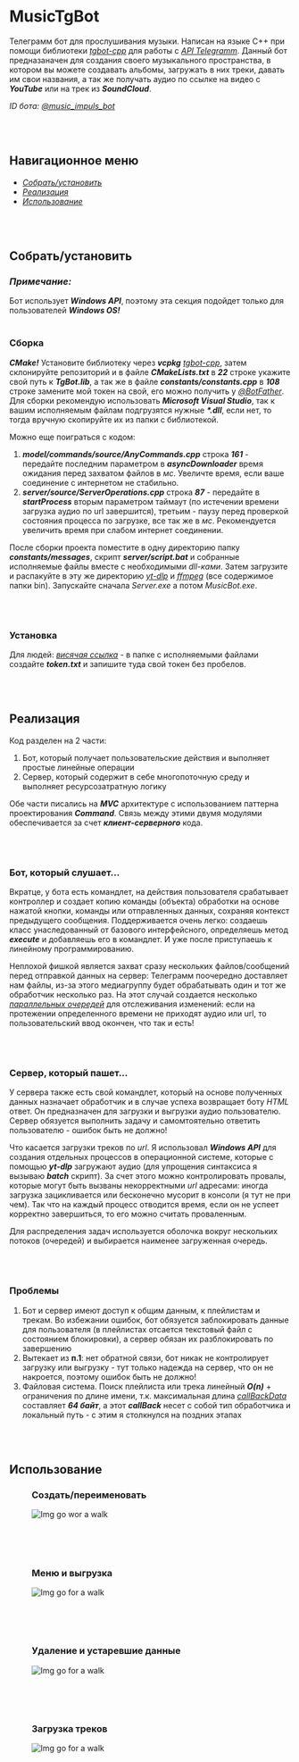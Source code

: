 # MusicTgBot

<p>
  Телеграмм бот для прослушивания музыки. Написан на языке С++ при помощи библиотеки <i><a href="https://github.com/reo7sp/tgbot-cpp">tgbot-cpp</a></i> для работы с <i><a href="https://core.telegram.org/bots/api">API Telegramm</a></i>. 
  Данный бот предназаначен для создания своего музыкального пространства, в котором вы можете создавать альбомы, загружать в них треки, давать им свои названия, а так же получать аудио по ссылке на видео с <b><i>YouTube</i></b> или на трек из <b><i>SoundCloud</i></b>. 
</p>
<i><p>ID бота: <a href="https://t.me/music_impuls_bot">@music_impuls_bot</a></p></i>

<br>
<br>

<nav>
  <h2>Навигационное меню</h2>
  <ul>
    <li><a href="https://github.com/Alexxxium/MusicTgBot#%D1%81%D0%B1%D0%BE%D1%80%D0%BA%D0%B0"><i>Собрать/установить</i></a></li>
    <li><a href="https://github.com/Alexxxium/MusicTgBot#%D1%80%D0%B5%D0%B0%D0%BB%D0%B8%D0%B7%D0%B0%D1%86%D0%B8%D1%8F"><i>Реализация</i></a></li>
    <li><a href="https://github.com/Alexxxium/MusicTgBot#%D0%B8%D1%81%D0%BF%D0%BE%D0%BB%D1%8C%D0%B7%D0%BE%D0%B2%D0%B0%D0%BD%D0%B8%D0%B5"><i>Использование</i></a></li>
  </ul>
</nav>

<br>
<br>

<h2 id="1">Собрать/установить</h2>
<h3><i>Примечание:</i></h3> Бот использует <b><i>Windows API</i></b>, поэтому эта секция подойдет только для пользователей <b><i>Windows OS!</i></b>

<br>
<br>

<h3>Сборка</h3>
<p>
  <b><i>CMake!</i></b> Установите библиотеку через <b><i>vcpkg</i></b> <a href="https://github.com/reo7sp/tgbot-cpp#library-installation-on-windows"><i>tgbot-cpp</i></a>, 
  затем склонируйте репозиторий и в файле <b><i>CMakeLists.txt</i></b> в <b><i>22</i></b> строке укажите свой путь к <b><i>TgBot.lib</i></b>, а так же в файле 
  <b><i>constants/constants.cpp</i></b> в <b><i>108</i></b> строке замените мой токен на свой, его можно получить у <i><a href="https://t.me/BotFather">@BotFather</a></i>. 
  Для сборки рекомендую использовать <b><i>Microsoft Visual Studio</i></b>, так к вашим исполняемым файлам подгрузятся нужные <b><i>*.dll</i></b>, если нет, то тогда вручную скопируйте их из папки с библиотекой.
</p>
<p>
  Можно еще поиграться с кодом:<br>
  <ol>
    <li>
      <b><i>model/commands/source/AnyCommands.cpp</i></b> строка <b><i>161</i></b> - 
      передайте последним параметром в <b><i>asyncDownloader</i></b> время ожидания перед захватом файлов в <i>мс</i>. Увеличте время, если ваше соединение с интернетом не стабильно.
    </li> 
    <li>
      <b><i>server/source/ServerOperations.cpp</i></b> строка <b><i>87</i></b> - 
      передайте в <b><i>startProcess</i></b> вторым параметром таймаут (по истечении времени загрузка аудио по url завершится), третьим - паузу перед проверкой состояния процесса по загрузке, все так же в <i>мс</i>. 
      Рекомендуется увеличить время при слабом интернет соединении.
    </li>  
  </ol>
</p>
<p>
  После сборки проекта поместите в одну директорию папку <b><i>constants/messages</i></b>, скрипт <b><i>server/script.bat</i></b> и собранные исполняемые файлы вместе с необходимыми <i>dll-ками</i>. 
  Затем загрузите и распакуйте в эту же директорию <i><a href="https://github.com/yt-dlp/yt-dlp/releases/download/2023.09.24/yt-dlp.exe">yt-dlp</a></i> и 
  <i><a href="https://github.com/BtbN/FFmpeg-Builds/releases/download/latest/ffmpeg-master-latest-win64-gpl-shared.zip">ffmpeg</a></i> (все содержимое папки bin). 
  Запускайте сначала <i>Server.exe</i> а потом <i>MusicBot.exe</i>.
</p>

<br>
<br>

<h3>Установка</h3>
<p>
  Для людей: <i><a href="">висячая ссылка</a></i> - в папке с исполняемыми файлами создайте <b><i>token.txt</i></b> и запишите туда свой токен без пробелов.
</p>

<br>
<br>

<h2 id="2">Реализация</h2>
<p>
  Код разделен на 2 части:
  <ol>
    <li>Бот, который получает пользовательские действия и выполняет простые линейные операции</li>
    <li>Сервер, который содержит в себе многопоточную среду и выполняет ресурсозатратную логику</li>
  </ol>
Обе части писались на <b><i>MVC</i></b> архитектуре с использованием паттерна проектирования <b><i>Command</i></b>. Связь между этими двумя модулями обеспечивается за счет <b><i>клиент-серверного</i></b> кода.
</p>

<br>
<br>

<h3>Бот, который слушает...</h3>
<p>
  Вкратце, у бота есть командлет, на действия пользователя срабатывает контроллер и создает копию команды (объекта) обработки на основе нажатой кнопки, команды или отправленных данных, сохраняя контекст предыдущего сообщения. 
  Поддерживается очень легко: создаешь класс унаследованный от базового интерфейсного, определяешь метод <b><i>execute</i></b> и добавляешь его в командлет. И уже после приступаешь к линейному программированию. 
</p>
<p>
  Неплохой фишкой является захват сразу нескольких файлов/сообщений перед отправкой данных на сервер: Телеграмм поочередно доставляет нам файлы, из-за этого медиагруппу будет обрабатывать один и тот же обработчик несколько раз.
  На этот случай создается несколько <i><a href="https://github.com/Alexxxium/Algorithms/tree/master/TaskQueue">параллельных очередей</a></i> для отслеживания изменений: 
  если на протежении определенного времени не приходят аудио или url, то пользовательский ввод окончен, что так и есть! 
</p>

<br>
<br>

<h3>Сервер, который пашет...</h3>
<p>
  У сервера также есть свой командлет, который на основе полученных данных назначает обработчик и в случае успеха возвращает боту <i>HTML</i> ответ. Он предназначен для загрузки и выгрузки аудио пользователю. 
  Сервер обязуется выполнить задачу и самомтоятельно ответить пользователю - ошибок быть не должно! 
</p>
<p>
  Что касается загрузки треков по <i>url</i>. Я использовал <b><i>Windows API</i></b> для создания отдельных процессов в операционной системе, которые с помощью <b><i>yt-dlp</i></b> загружают аудио (для упрощения синтаксиса я вызываю <b><i>batch</i></b> скрипт). 
  За счет этого можно контролировать провалы, которые могут быть вызваны некорректными <i>url</i> адресами: иногда загрузка зацикливается или бесконечно мусорит в консоли (я тут не при чем). Так что на каждый процесс отводится время, 
  если он не успеет корректно завершиться, то его можно считать проваленным.
</p>
<p>
  Для распределения задач используется оболочка вокруг нескольких потоков (очередей) и выбирается наименее загруженная очередь.
</p>

<br>
<br>

<h3>Проблемы</h3>
<p>
  <ol>
    <li>
       Бот и сервер имеют доступ к общим данным, к плейлистам и трекам. Во избежании ошибок, бот обязуется заблокировать данные для пользователя (в плейлистах отсается текстовый файл с состоянием блокировки), а сервер обязан их разблокировать по завершению
    </li>
    <li>
      Вытекает из <b>п.1</b>: нет обратной связи, бот никак не контролирует загрузку или выгрузку - тут только надежда на сервер, что он не накроется, поэтому ошибок быть не должно!
    </li>
    <li>
      Файловая система. Поиск плейлиста или трека линейный <b><i>O(n)</i></b> + ограничения по длине имени, т.к. максимальная длина <i><a href="https://core.telegram.org/constructor/keyboardButtonCallback">callBackData</a></i> 
      составляет <b><i>64 байт</i></b>, а этот <b><i>callBack</i></b> несет с собой тип обработчика и локальный путь - с этим я столкнулся на поздних этапах
    </li>
  </ol>
</p>

<br>
<br>

<h2 id="3">Использование</h2>
<figure>
  <contitle><h3>Создать/переименовать</h3></contitle>
  <img src="https://github.com/Alexxxium/DocumentationSources/blob/main/MusicTgBot/RenamePList.png?raw=true", alt="Img go wor a walk">  
</figure>
<h2></h2>

<br>
<br>

<figure>
  <contitle><h3>Меню и выгрузка</h3></contitle>
  <img src="https://github.com/Alexxxium/DocumentationSources/blob/main/MusicTgBot/PLists.png?raw=true", alt="Img go for a walk">
</figure>
<h2></h2>

<br>
<br>

<figure>
  <contitle><h3>Удаление и устаревшие данные</h3></contitle>
  <img src="https://github.com/Alexxxium/DocumentationSources/blob/main/MusicTgBot/Remove.png?raw=true", alt="Img go for a walk">
</figure>
<h2></h2>

<br>
<br>

<figure>
  <contitle><h3>Загрузка треков</h3></contitle>
  <img src="https://github.com/Alexxxium/DocumentationSources/blob/main/MusicTgBot/Uploading.png?raw=true", alt="Img go for a walk">
</figure>
